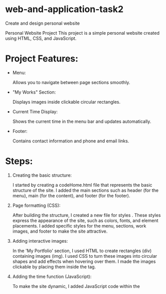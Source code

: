 # web-and-application-task2
Create and design personal website

Personal Website Project This project is a simple personal website created using HTML, CSS, and JavaScript.

# Project Features:
- Menu:
  
  Allows you to navigate between page sections smoothly.
  
- "My Works" Section:
  
  Displays images inside clickable circular rectangles.
  
- Current Time Display:
  
  Shows the current time in the menu bar and updates automatically.
  
- Footer:
  
  Contains contact information and phone and email links.
  
# Steps:
  1. Creating the basic structure:

      I started by creating a codeHome.html file that represents the basic structure of the site.
     I added the main sections such as header (for the menu), main (for the content), and footer (for the footer).
  2. Page formatting (CSS):

      After building the structure, I created a new file for styles .
      These styles express the appearance of the site, such as colors, fonts, and element placements.
     I added specific styles for the menu, sections, work images, and footer to make the site attractive.
  3. Adding interactive images:
     
     In the 'My Portfolio' section, I used HTML to create rectangles (div) containing images (img).
     I used CSS to turn these images into circular shapes and add effects when hovering over them.
     I made the images clickable by placing them inside the <a> tag.
  4. Adding the time function (JavaScript):
     
      To make the site dynamic, I added JavaScript code within the <script> tag at the end of the HTML file.
     This code retrieves the current time and updates it every second.
  5. Adding the footer section:
      
      Finally, I added the(footer)tag at the end of the HTML file, where we included contact information along with specific CSS styles.
